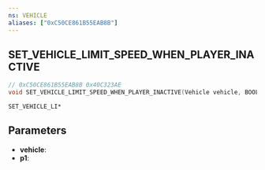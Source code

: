 ```yaml
---
ns: VEHICLE
aliases: ["0xC50CE861B55EAB8B"]
---
```

## SET_VEHICLE_LIMIT_SPEED_WHEN_PLAYER_INACTIVE

```c
// 0xC50CE861B55EAB8B 0x40C323AE
void SET_VEHICLE_LIMIT_SPEED_WHEN_PLAYER_INACTIVE(Vehicle vehicle, BOOL p1);
```

```
SET_VEHICLE_LI*
```

## Parameters
* **vehicle**: 
* **p1**: 

